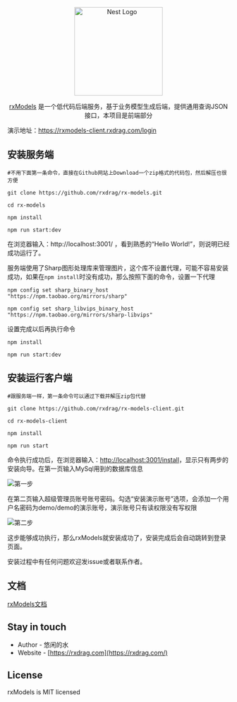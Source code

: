 <p align="center">
  <a href="https://rxdrag.com/" target="blank"><img src="https://rxdrag.com/img/logo.png" width="200" alt="Nest Logo" /></a>
</p>

 
  <p align="center"><a href="https://rxdrag.com" target="_blank">rxModels</a> 是一个低代码后端服务，基于业务模型生成后端，提供通用查询JSON接口，本项目是前端部分</p>
    <p align="center">


演示地址：https://rxmodels-client.rxdrag.com/login

## 安装服务端
```console
#不用下面第一条命令，直接在Github网站上Download一个zip格式的代码包，然后解压也很方便

git clone https://github.com/rxdrag/rx-models.git

cd rx-models

npm install

npm run start:dev
```
在浏览器输入：http://localhost:3001/ ，看到熟悉的“Hello World!”，则说明已经成功运行了。

服务端使用了Sharp图形处理库来管理图片，这个库不设置代理，可能不容易安装成功，如果在`npm install`时没有成功，那么按照下面的命令，设置一下代理
```console
npm config set sharp_binary_host "https://npm.taobao.org/mirrors/sharp"

npm config set sharp_libvips_binary_host "https://npm.taobao.org/mirrors/sharp-libvips"
```
设置完成以后再执行命令
```console
npm install

npm run start:dev
```

## 安装运行客户端
```console
#跟服务端一样，第一条命令可以通过下载并解压zip包代替

git clone https://github.com/rxdrag/rx-models-client.git

cd rx-models-client

npm install

npm run start
```
命令执行成功后，在浏览器输入：[http://localhost:3001/install](http://localhost:3001/install)，显示只有两步的安装向导。在第一页输入MySql用到的数据库信息

![第一步](https://rxdrag.com/img/tutorial/install1.jpg)

在第二页输入超级管理员账号账号密码。勾选“安装演示账号”选项，会添加一个用户名密码为demo/demo的演示账号，演示账号只有读权限没有写权限

![第二步](https://rxdrag.com/img/tutorial/install2.jpg)

这步能够成功执行，那么rxModels就安装成功了，安装完成后会自动跳转到登录页面。

安装过程中有任何问题欢迎发issue或者联系作者。

## 文档

[rxModels文档](https://rxdrag.com/docs/rx-models/install)

## Stay in touch

- Author - 悠闲的水
- Website - [https://rxdrag.com](https://rxdrag.com/)

## License

  rxModels is MIT licensed